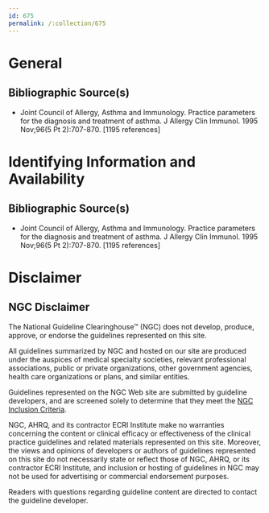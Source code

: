 ```yaml
---
id: 675
permalink: /:collection/675
---
```


# General

## Bibliographic Source(s)

- Joint Council of Allergy, Asthma and Immunology. Practice parameters for the diagnosis and treatment of asthma. J Allergy Clin Immunol. 1995 Nov;96(5 Pt 2):707-870. [1195 references]

# Identifying Information and Availability

## Bibliographic Source(s)

- Joint Council of Allergy, Asthma and Immunology. Practice parameters for the diagnosis and treatment of asthma. J Allergy Clin Immunol. 1995 Nov;96(5 Pt 2):707-870. [1195 references]

# Disclaimer

## NGC Disclaimer

The National Guideline Clearinghouse™ (NGC) does not develop, produce, approve, or endorse the guidelines represented on this site.

All guidelines summarized by NGC and hosted on our site are produced under the auspices of medical specialty societies, relevant professional associations, public or private organizations, other government agencies, health care organizations or plans, and similar entities.

Guidelines represented on the NGC Web site are submitted by guideline developers, and are screened solely to determine that they meet the [NGC Inclusion Criteria](/help-and-about/summaries/inclusion-criteria).

NGC, AHRQ, and its contractor ECRI Institute make no warranties concerning the content or clinical efficacy or effectiveness of the clinical practice guidelines and related materials represented on this site. Moreover, the views and opinions of developers or authors of guidelines represented on this site do not necessarily state or reflect those of NGC, AHRQ, or its contractor ECRI Institute, and inclusion or hosting of guidelines in NGC may not be used for advertising or commercial endorsement purposes.

Readers with questions regarding guideline content are directed to contact the guideline developer.

